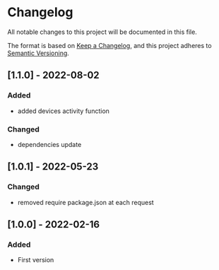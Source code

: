 # Changelog

All notable changes to this project will be documented in this file.

The format is based on [Keep a Changelog](https://keepachangelog.com/en/1.0.0/),
and this project adheres to [Semantic Versioning](https://semver.org/spec/v2.0.0.html).

## [1.1.0] - 2022-08-02

### Added

-   added devices activity function

### Changed

-   dependencies update

## [1.0.1] - 2022-05-23

### Changed

-   removed require package.json at each request

## [1.0.0] - 2022-02-16

### Added

-   First version
